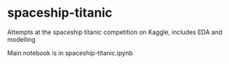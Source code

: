 # spaceship-titanic
Attempts at the spaceship titanic competition on Kaggle, includes EDA and modelling

Main notebook is in spaceship-titanic.ipynb

